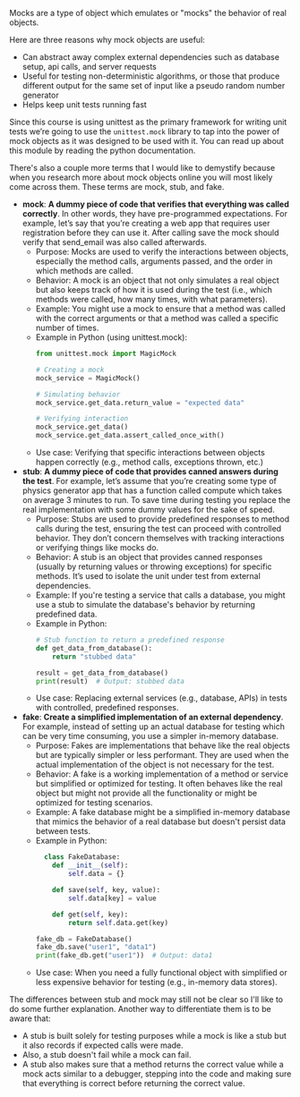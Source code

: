 Mocks are a type of object which emulates or "mocks" the behavior of real objects.

Here are three reasons why mock objects are useful: 

- Can abstract away complex external dependencies such as database setup, api calls, and server requests
- Useful for testing non-deterministic algorithms, or those that produce different output for the same set of input like a pseudo random number generator
- Helps keep unit tests running fast

Since this course is using unittest as the primary framework for writing unit tests we’re going to use the `unittest.mock` library to tap into the power of mock objects as it was designed to be used with it. You can read up about this module by reading the 
python documentation. 

There's also a couple more terms that I would like to demystify because when you research more about mock objects online you will most likely come across them. These terms are mock, stub, and fake. 

- **mock**: **A dummy piece of code that verifies that everything was called correctly**. In other words, they have pre-programmed expectations. For example, let’s say that you’re creating a web app that requires user registration before they can use it. After calling save the mock should verify that send_email was also called afterwards. 
  - Purpose: Mocks are used to verify the interactions between objects, especially the method calls, arguments passed, and the order in which methods are called.
  - Behavior: A mock is an object that not only simulates a real object but also keeps track of how it is used during the test (i.e., which methods were called, how many times, with what parameters).
  - Example: You might use a mock to ensure that a method was called with the correct arguments or that a method was called a specific number of times.
  - Example in Python (using unittest.mock):
    ```python
    from unittest.mock import MagicMock

    # Creating a mock
    mock_service = MagicMock()

    # Simulating behavior
    mock_service.get_data.return_value = "expected data"
    
    # Verifying interaction
    mock_service.get_data()
    mock_service.get_data.assert_called_once_with()
    ```
  - Use case: Verifying that specific interactions between objects happen correctly (e.g., method calls, exceptions thrown, etc.)
- **stub**: **A dummy piece of code that provides canned answers during the test**. For example, let’s assume that you’re creating some type of physics generator app that has a function called compute which takes on average 3 minutes to run. To save time during testing you replace the real implementation with some dummy values for the sake of speed. 
  - Purpose: Stubs are used to provide predefined responses to method calls during the test, ensuring the test can proceed with controlled behavior. They don’t concern themselves with tracking interactions or verifying things like mocks do.
  - Behavior: A stub is an object that provides canned responses (usually by returning values or throwing exceptions) for specific methods. It’s used to isolate the unit under test from external dependencies.
  - Example: If you're testing a service that calls a database, you might use a stub to simulate the database's behavior by returning predefined data.
  - Example in Python:
    ```python
    # Stub function to return a predefined response
    def get_data_from_database():
        return "stubbed data"
    
    result = get_data_from_database()
    print(result)  # Output: stubbed data
    ```
  - Use case: Replacing external services (e.g., database, APIs) in tests with controlled, predefined responses.
- **fake**: **Create a simplified implementation of an external dependency**. For example, instead of setting up an actual database for testing which can be very time consuming, you use a simpler in-memory database. 
  - Purpose: Fakes are implementations that behave like the real objects but are typically simpler or less performant. They are used when the actual implementation of the object is not necessary for the test.
  - Behavior: A fake is a working implementation of a method or service but simplified or optimized for testing. It often behaves like the real object but might not provide all the functionality or might be optimized for testing scenarios.
  - Example: A fake database might be a simplified in-memory database that mimics the behavior of a real database but doesn't persist data between tests.
  - Example in Python:
    ```python
      class FakeDatabase:
        def __init__(self):
            self.data = {}
    
        def save(self, key, value):
            self.data[key] = value
    
        def get(self, key):
            return self.data.get(key)
    
    fake_db = FakeDatabase()
    fake_db.save("user1", "data1")
    print(fake_db.get("user1"))  # Output: data1
    ```
  - Use case: When you need a fully functional object with simplified or less expensive behavior for testing (e.g., in-memory data stores).


The differences between stub and mock may still not be clear so I'll like to do some further explanation. Another way to differentiate them is to be aware that:
- A stub is built solely for testing purposes while a mock is like a stub but it also records if expected calls were made. 
- Also, a stub doesn't fail while a mock can fail. 
- A stub also makes sure that a method returns the correct value while a mock acts similar to a debugger, stepping into the code and making sure that everything is correct before returning the correct value. 